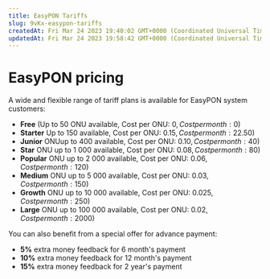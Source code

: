 ```yaml
---
title: EasyPON Tariffs
slug: 9vKx-easypon-tariffs
createdAt: Fri Mar 24 2023 19:40:02 GMT+0000 (Coordinated Universal Time)
updatedAt: Fri Mar 24 2023 19:58:42 GMT+0000 (Coordinated Universal Time)
---
```


# EasyPON pricing

A wide and flexible range of tariff plans is available for EasyPON system customers:

* **Free** (Up to 50 ONU available, Cost per ONU: 0$, Cost per month: 0$)
* **Starter** Up to 150 available, Cost per ONU: 0.15$, Cost per month: 22.50$)
* **Junior** ONUup to 400 available, Cost per ONU: 0.10$, Cost per month: 40$)
* **Star** ONU up to 1 000 available, Cost per ONU: 0.08$, Cost per month: 80$)
* **Popular** ONU up to 2 000 available, Cost per ONU: 0.06$, Cost per month: 120$)
* **Medium** ONU up to 5 000 available, Cost per ONU: 0.03$, Cost per month: 150$)
* **Growth** ONU up to 10 000 available, Cost per ONU: 0.025$, Cost per month: 250$)
* **Large** ONU up to 100 000 available, Cost per ONU: 0.02$, Cost per month: 2 000$)

You can also benefit from a special offer for advance payment:

* **5%** extra money feedback for 6 month's payment
* **10%** extra money feedback for 12 month's payment
* **15%** extra money feedback for 2 year's payment
